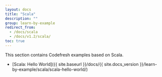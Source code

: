 ```yaml
---
layout: docs
title: "Scala"
description: ""
group: learn-by-example
redirect_from:
  - /docs/scala
  - /docs/v1.2/scala/
toc: true
---
```

This section contains Codefresh examples based on Scala.
- [Scala: Hello World]({{ site.baseurl }}/docs/{{ site.docs_version }}/learn-by-example/scala/scala-hello-world/)
